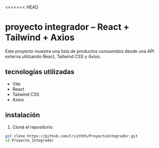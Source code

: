 <<<<<<< HEAD
# proyecto integrador – React + Tailwind + Axios

Este proyecto muestra una lista de productos consumidos desde una API externa utilizando React, Tailwind CSS y Axios.

## tecnologías utilizadas

- Vite
- React
- Tailwind CSS
- Axios

## instalación

1. Cloná el repositorio:

```bash
git clone https://github.com/Cristhhh/ProyectoIntegrador.git
cd Proyecto_Integrador

